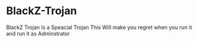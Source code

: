 # BlackZ-Trojan
BlackZ Trojan Is a Speacial Trojan This Will make you regret when you run it and run it as Adminstrator
